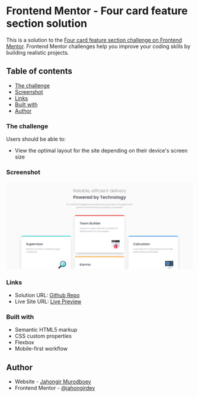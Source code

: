 # Frontend Mentor - Four card feature section solution

This is a solution to the [Four card feature section challenge on Frontend Mentor](https://www.frontendmentor.io/challenges/four-card-feature-section-weK1eFYK). Frontend Mentor challenges help you improve your coding skills by building realistic projects.

## Table of contents

- [The challenge](#the-challenge)
- [Screenshot](#screenshot)
- [Links](#links)
- [Built with](#built-with)
- [Author](#author)

### The challenge

Users should be able to:

- View the optimal layout for the site depending on their device's screen size

### Screenshot

![](screenshot.png)

### Links

- Solution URL: [Github Repo](https://github.com/jahongirdev/four-card-section)
- Live Site URL: [Live Preview](https://4card-section.netlify.app/)

### Built with

- Semantic HTML5 markup
- CSS custom properties
- Flexbox
- Mobile-first workflow

## Author

- Website - [Jahongir Murodboev](https://jahongirdev.github.io)
- Frontend Mentor - [@jahongirdev](https://www.frontendmentor.io/profile/jahongirdev)
